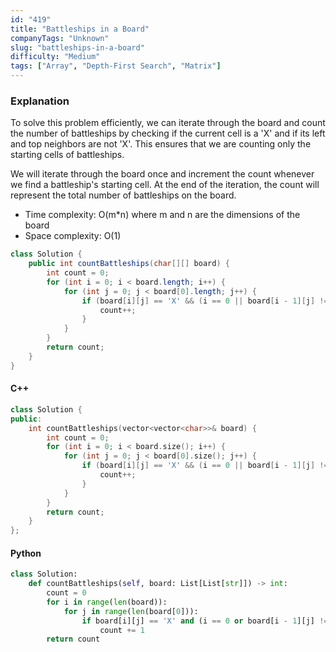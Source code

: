 ```yaml
---
id: "419"
title: "Battleships in a Board"
companyTags: "Unknown"
slug: "battleships-in-a-board"
difficulty: "Medium"
tags: ["Array", "Depth-First Search", "Matrix"]
---
```


### Explanation

To solve this problem efficiently, we can iterate through the board and count the number of battleships by checking if the current cell is a 'X' and if its left and top neighbors are not 'X'. This ensures that we are counting only the starting cells of battleships.

We will iterate through the board once and increment the count whenever we find a battleship's starting cell. At the end of the iteration, the count will represent the total number of battleships on the board.

- Time complexity: O(m*n) where m and n are the dimensions of the board
- Space complexity: O(1)

```java
class Solution {
    public int countBattleships(char[][] board) {
        int count = 0;
        for (int i = 0; i < board.length; i++) {
            for (int j = 0; j < board[0].length; j++) {
                if (board[i][j] == 'X' && (i == 0 || board[i - 1][j] != 'X') && (j == 0 || board[i][j - 1] != 'X')) {
                    count++;
                }
            }
        }
        return count;
    }
}
```

#### C++
```cpp
class Solution {
public:
    int countBattleships(vector<vector<char>>& board) {
        int count = 0;
        for (int i = 0; i < board.size(); i++) {
            for (int j = 0; j < board[0].size(); j++) {
                if (board[i][j] == 'X' && (i == 0 || board[i - 1][j] != 'X') && (j == 0 || board[i][j - 1] != 'X')) {
                    count++;
                }
            }
        }
        return count;
    }
};
```

#### Python
```python
class Solution:
    def countBattleships(self, board: List[List[str]]) -> int:
        count = 0
        for i in range(len(board)):
            for j in range(len(board[0])):
                if board[i][j] == 'X' and (i == 0 or board[i - 1][j] != 'X') and (j == 0 or board[i][j - 1] != 'X'):
                    count += 1
        return count
```